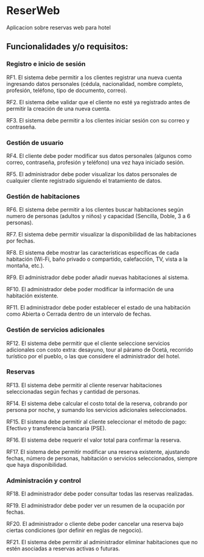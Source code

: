 # ReserWeb
Aplicacion sobre reservas web para hotel

## Funcionalidades y/o requisitos:

### Registro e inicio de sesión

RF1. El sistema debe permitir a los clientes registrar una nueva cuenta ingresando datos personales (cédula, nacionalidad, nombre completo, profesión, teléfono, tipo de documento, correo).

RF2. El sistema debe validar que el cliente no esté ya registrado antes de permitir la creación de una nueva cuenta.

RF3. El sistema debe permitir a los clientes iniciar sesión con su correo y contraseña.

### Gestión de usuario

RF4. El cliente debe poder modificar sus datos personales (algunos como correo, contraseña, profesión y teléfono) una vez haya iniciado sesión.

RF5. El administrador debe poder visualizar los datos personales de cualquier cliente registrado siguiendo el tratamiento de datos.

### Gestión de habitaciones

RF6. El sistema debe permitir a los clientes buscar habitaciones según numero de personas (adultos y niños) y capacidad (Sencilla, Doble, 3 a 6 personas).

RF7. El sistema debe permitir visualizar la disponibilidad de las habitaciones por fechas.

RF8. El sistema debe mostrar las características específicas de cada habitación (Wi-Fi, baño privado o compartido, calefacción, TV, vista a la montaña, etc.).

RF9. El administrador debe poder añadir nuevas habitaciones al sistema.

RF10. El administrador debe poder modificar la información de una habitación existente.

RF11. El administrador debe poder establecer el estado de una habitación como Abierta o Cerrada dentro de un intervalo de fechas.

### Gestión de servicios adicionales

RF12. El sistema debe permitir que el cliente seleccione servicios adicionales con costo extra: desayuno, tour al páramo de Ocetá, recorrido turístico por el pueblo, o las que considere el administrador del hotel.

### Reservas

RF13. El sistema debe permitir al cliente reservar habitaciones seleccionadas según fechas y cantidad de personas.

RF14. El sistema debe calcular el costo total de la reserva, cobrando por persona por noche, y sumando los servicios adicionales seleccionados.

RF15. El sistema debe permitir al cliente seleccionar el método de pago: Efectivo y transferencia bancaria (PSE).

RF16. El sistema debe requerir el valor total para confirmar la reserva.

RF17. El sistema debe permitir modificar una reserva existente, ajustando fechas, número de personas, habitación o servicios seleccionados, siempre que haya disponibilidad.

### Administración y control

RF18. El administrador debe poder consultar todas las reservas realizadas.

RF19. El administrador debe poder ver un resumen de la ocupación por fechas.

RF20. El administrador o cliente debe poder cancelar una reserva bajo ciertas condiciones (por definir en reglas de negocio).

RF21. El sistema debe permitir al administrador eliminar habitaciones que no estén asociadas a reservas activas o futuras.
